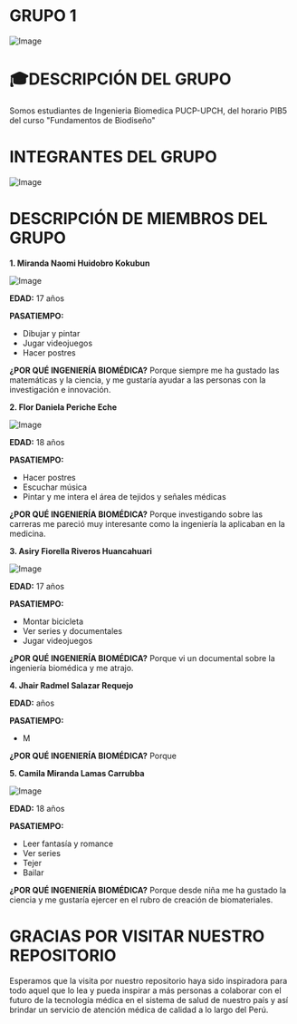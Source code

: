 # GRUPO 1
![Image](https://github.com/user-attachments/assets/46efb09b-4ef3-4c5e-ba11-3eab7f300a4d)                
# 🎓DESCRIPCIÓN DEL GRUPO
Somos estudiantes de Ingenieria Biomedica PUCP-UPCH, del horario PIB5 del curso "Fundamentos de Biodiseño"

# INTEGRANTES DEL GRUPO
![Image](https://github.com/user-attachments/assets/b8b0350b-ea29-4e34-9f50-acd8a526d466)
# DESCRIPCIÓN DE MIEMBROS DEL GRUPO
**1. Miranda Naomi Huidobro Kokubun**

![Image](https://github.com/user-attachments/assets/87fa7efd-50ae-400a-8911-6083d9f001d9)
   
   **EDAD:** 17 años
   
   **PASATIEMPO:**
   - Dibujar y pintar
   - Jugar videojuegos
   - Hacer postres

   
   **¿POR QUÉ INGENIERÍA BIOMÉDICA?** Porque siempre me ha gustado las matemáticas y la ciencia, y me gustaría ayudar a las personas con la investigación e innovación.
   
**2. Flor Daniela Periche Eche**
   
   ![Image](https://github.com/user-attachments/assets/76faa0dc-a40c-4b87-a5cd-504bdfc3ecab)

   **EDAD:** 18 años
   
   **PASATIEMPO:** 
   - Hacer postres
   - Escuchar música
   - Pintar y me intera el área de tejidos y señales médicas
   
   **¿POR QUÉ INGENIERÍA BIOMÉDICA?** Porque investigando sobre las carreras me pareció muy interesante como la ingeniería la aplicaban en la medicina.
   
**3. Asiry Fiorella Riveros Huancahuari**

![Image](https://github.com/user-attachments/assets/c22341ba-5e64-4616-b177-fa1504b9dc54)
      
   **EDAD:** 17 años
   
 **PASATIEMPO:** 
   - Montar bicicleta
   - Ver series y documentales
   - Jugar videojuegos
   
   **¿POR QUÉ INGENIERÍA BIOMÉDICA?** Porque vi un documental sobre la ingeniería biomédica y me atrajo.
   
**4. Jhair Radmel Salazar Requejo**
      
   **EDAD:**  años
   
   **PASATIEMPO:**
   - M
   
   **¿POR QUÉ INGENIERÍA BIOMÉDICA?** Porque 
   
**5. Camila Miranda Lamas Carrubba**

![Image](https://github.com/user-attachments/assets/47cdf310-7b3c-4bf6-babd-323aa74981a7)
       
   **EDAD:** 18 años
   
   **PASATIEMPO:**
  - Leer fantasía y romance
  - Ver series
  - Tejer
  - Bailar
   
   **¿POR QUÉ INGENIERÍA BIOMÉDICA?** Porque desde niña me ha gustado la ciencia y me gustaría ejercer en el rubro de creación de biomateriales.
   
# GRACIAS POR VISITAR NUESTRO REPOSITORIO
Esperamos que la visita por nuestro repositorio haya sido inspiradora para todo aquel que lo lea y pueda inspirar a más personas a colaborar con el futuro de la tecnología médica en el sistema de salud de nuestro país y así brindar un servicio de atención médica de calidad a lo largo del Perú.
